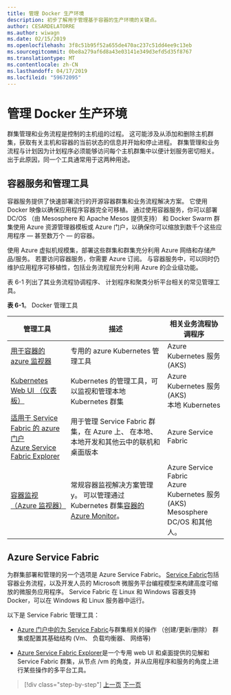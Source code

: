 ```yaml
---
title: 管理 Docker 生产环境
description: 初步了解用于管理基于容器的生产环境的关键点。
author: CESARDELATORRE
ms.author: wiwagn
ms.date: 02/15/2019
ms.openlocfilehash: 3f8c51b95f52a655de470ac237c51dd4ee9c13eb
ms.sourcegitcommit: 0be8a279af6d8a43e03141e349d3efd5d35f8767
ms.translationtype: MT
ms.contentlocale: zh-CN
ms.lasthandoff: 04/17/2019
ms.locfileid: "59672095"
---
```

# <a name="manage-production-docker-environments"></a>管理 Docker 生产环境

群集管理和业务流程是控制的主机组的过程。 这可能涉及从添加和删除主机群集，获取有关主机和容器的当前状态的信息并开始和停止进程。 群集管理和业务流程与计划因为计划程序必须能够访问每个主机群集中以便计划服务密切相关。 出于此原因，同一个工具通常用于这两种用途。

## <a name="container-service-and-management-tools"></a>容器服务和管理工具

容器服务提供了快速部署流行的开源容器群集和业务流程解决方案。 它使用 Docker 映像以确保应用程序容器完全可移植。 通过使用容器服务，你可以部署 DC/OS （由 Mesosphere 和 Apache Mesos 提供支持） 和 Docker Swarm 群集使用 Azure 资源管理器模板或 Azure 门户，以确保你可以缩放到数千个这些应用程序 — 甚至数万个 — 的容器。

使用 Azure 虚拟机规模集，部署这些群集和群集充分利用 Azure 网络和存储产品/服务。 若要访问容器服务，你需要 Azure 订阅。 与容器服务中，可以同时仍维护应用程序可移植性，包括业务流程层充分利用 Azure 的企业级功能。

表 6-1 列出了其业务流程协调程序、 计划程序和聚类分析平台相关的常见管理工具。

**表 6-1**。 Docker 管理工具

| 管理工具 | 描述 | 相关业务流程协调程序 |
|------------------|-------------|-----------------------|
| [用于容器的 azure 监视器](https://docs.microsoft.com/azure/monitoring/monitoring-container-insights-overview) | 专用的 azure Kubernetes 管理工具 | Azure Kubernetes 服务 (AKS) |
| [Kubernetes Web UI （仪表板）](https://kubernetes.io/docs/tasks/access-application-cluster/web-ui-dashboard/) | Kubernetes 的管理工具，可以监视和管理本地 Kubernetes 群集 | Azure Kubernetes 服务 (AKS)<br/>本地 Kubernetes |
| [适用于 Service Fabric 的 azure 门户](https://docs.microsoft.com/azure/service-fabric/service-fabric-cluster-creation-via-portal)<br/>[Azure Service Fabric Explorer](https://docs.microsoft.com/azure/service-fabric/service-fabric-visualizing-your-cluster) | 用于管理 Service Fabric 群集，在 Azure 上、 在本地、 本地开发和其他云中的联机和桌面版本 | Azure Service Fabric |
| [容器监视 （Azure 监视器）](https://docs.microsoft.com/azure/azure-monitor/insights/containers) | 常规容器监视解决方案管理 y。 可以管理通过 Kubernetes 群集[容器的 Azure Monitor](https://docs.microsoft.com/azure/monitoring/monitoring-container-insights-overview)。 | Azure Service Fabric<br/>Azure Kubernetes 服务 (AKS)<br/>Mesosphere DC/OS 和其他人。 |

## <a name="azure-service-fabric"></a>Azure Service Fabric

为群集部署和管理的另一个选项是 Azure Service Fabric。 [Service Fabric](https://azure.microsoft.com/services/service-fabric/)包括容器业务流程，以及开发人员的 Microsoft 微服务平台编程模型来构建高度可缩放的微服务应用程序。 Service Fabric 在 Linux 和 Windows 容器支持 Docker，可以在 Windows 和 Linux 服务器中运行。

以下是 Service Fabric 管理工具：

- [Azure 门户中的为 Service Fabric](https://docs.microsoft.com/azure/service-fabric/service-fabric-cluster-creation-via-portal)与群集相关的操作 （创建/更新/删除） 群集或配置其基础结构 (Vm、 负载均衡器、 网络等)

- [Azure Service Fabric Explorer](https://docs.microsoft.com/azure/service-fabric/service-fabric-visualizing-your-cluster)是一个专用 web UI 和桌面提供的见解和 Service Fabric 群集，从节点 /vm 的角度，并从应用程序和服务的角度上进行某些操作的多平台工具。

>[!div class="step-by-step"]
>[上一页](run-microservices-based-applications-in-production.md)
>[下一页](monitor-containerized-application-services.md)
